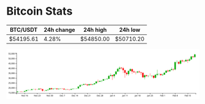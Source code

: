 # Bitcoin Stats

BTC/USDT|24h change|24h high|24h low|
|---|---|---|---|
|$54195.61|4.28%|$54850.00|$50710.20|

<img src="./chart.svg">
